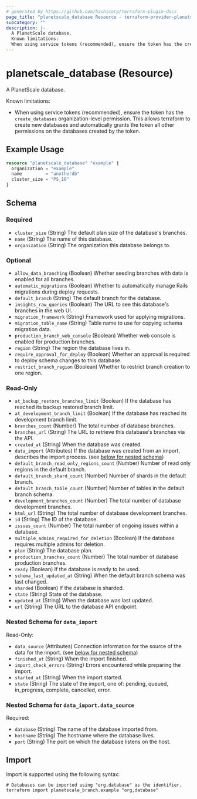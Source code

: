 ```yaml
---
# generated by https://github.com/hashicorp/terraform-plugin-docs
page_title: "planetscale_database Resource - terraform-provider-planetscale"
subcategory: ""
description: |-
  A PlanetScale database.
  Known limitations:
  When using service tokens (recommended), ensure the token has the create_databases organization-level permission. This allows terraform to create new databases and automatically grants the token all other permissions on the databases created by the token.
---
```


# planetscale_database (Resource)

A PlanetScale database.

Known limitations:
- When using service tokens (recommended), ensure the token has the `create_databases` organization-level permission. This allows terraform to create new databases and automatically grants the token all other permissions on the databases created by the token.

## Example Usage

```terraform
resource "planetscale_database" "example" {
  organization = "example"
  name         = "anotherdb"
  cluster_size = "PS_10"
}
```

<!-- schema generated by tfplugindocs -->
## Schema

### Required

- `cluster_size` (String) The default plan size of the database's branches.
- `name` (String) The name of this database.
- `organization` (String) The organization this database belongs to.

### Optional

- `allow_data_branching` (Boolean) Whether seeding branches with data is enabled for all branches.
- `automatic_migrations` (Boolean) Whether to automatically manage Rails migrations during deploy requests.
- `default_branch` (String) The default branch for the database.
- `insights_raw_queries` (Boolean) The URL to see this database's branches in the web UI.
- `migration_framework` (String) Framework used for applying migrations.
- `migration_table_name` (String) Table name to use for copying schema migration data.
- `production_branch_web_console` (Boolean) Whether web console is enabled for production branches.
- `region` (String) The region the database lives in.
- `require_approval_for_deploy` (Boolean) Whether an approval is required to deploy schema changes to this database.
- `restrict_branch_region` (Boolean) Whether to restrict branch creation to one region.

### Read-Only

- `at_backup_restore_branches_limit` (Boolean) If the database has reached its backup restored branch limit.
- `at_development_branch_limit` (Boolean) If the database has reached its development branch limit.
- `branches_count` (Number) The total number of database branches.
- `branches_url` (String) The URL to retrieve this database's branches via the API.
- `created_at` (String) When the database was created.
- `data_import` (Attributes) If the database was created from an import, describes the import process. (see [below for nested schema](#nestedatt--data_import))
- `default_branch_read_only_regions_count` (Number) Number of read only regions in the default branch.
- `default_branch_shard_count` (Number) Number of shards in the default branch.
- `default_branch_table_count` (Number) Number of tables in the default branch schema.
- `development_branches_count` (Number) The total number of database development branches.
- `html_url` (String) The total number of database development branches.
- `id` (String) The ID of the database.
- `issues_count` (Number) The total number of ongoing issues within a database.
- `multiple_admins_required_for_deletion` (Boolean) If the database requires multiple admins for deletion.
- `plan` (String) The database plan.
- `production_branches_count` (Number) The total number of database production branches.
- `ready` (Boolean) If the database is ready to be used.
- `schema_last_updated_at` (String) When the default branch schema was last changed.
- `sharded` (Boolean) If the database is sharded.
- `state` (String) State of the database.
- `updated_at` (String) When the database was last updated.
- `url` (String) The URL to the database API endpoint.

<a id="nestedatt--data_import"></a>
### Nested Schema for `data_import`

Read-Only:

- `data_source` (Attributes) Connection information for the source of the data for the import. (see [below for nested schema](#nestedatt--data_import--data_source))
- `finished_at` (String) When the import finished.
- `import_check_errors` (String) Errors encountered while preparing the import.
- `started_at` (String) When the import started.
- `state` (String) The state of the import, one of: pending, queued, in_progress, complete, cancelled, error.

<a id="nestedatt--data_import--data_source"></a>
### Nested Schema for `data_import.data_source`

Required:

- `database` (String) The name of the database imported from.
- `hostname` (String) The hostname where the database lives.
- `port` (String) The port on which the database listens on the host.

## Import

Import is supported using the following syntax:

```shell
# Databases can be imported using "org,database" as the identifier.
terraform import planetscale_branch.example "org,database"
```
